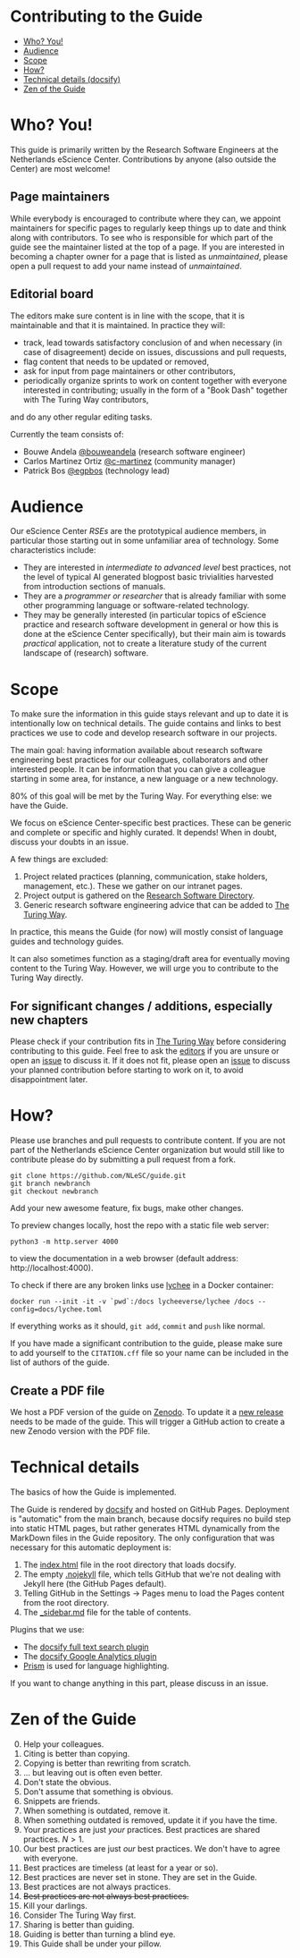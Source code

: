 # Contributing to the Guide
- [Who? You!](#who_you)
- [Audience](#audience)
- [Scope](#scope)
- [How?](#how)
- [Technical details (docsify)](#technical-details)
- [Zen of the Guide](#zen-of-the-guide)


# Who? You!

This guide is primarily written by the Research Software Engineers at the Netherlands eScience Center.
Contributions by anyone (also outside the Center) are most welcome!

## Page maintainers

While everybody is encouraged to contribute where they can, we appoint maintainers for specific pages to regularly keep things up to date and think along with contributors.
To see who is responsible for which part of the guide see the maintainer listed at the top of a page.
If you are interested in becoming a chapter owner for a page that is listed as *unmaintained*, please open a pull request to add your name instead of *unmaintained*.

## Editorial board

The editors make sure content is in line with the scope, that it is maintainable and that it is maintained.
In practice they will:
- track, lead towards satisfactory conclusion of and when necessary (in case of disagreement) decide on issues, discussions and pull requests,
- flag content that needs to be updated or removed,
- ask for input from page maintainers or other contributors,
- periodically organize sprints to work on content together with everyone interested in contributing; usually in the form of a "Book Dash" together with The Turing Way contributors,

and do any other regular editing tasks.

Currently the team consists of:
- Bouwe Andela [@bouweandela](https://github.com/bouweandela) (research software engineer)
- Carlos Martinez Ortiz [@c-martinez](https://github.com/c-martinez) (community manager)
- Patrick Bos [@egpbos](https://github.com/egpbos) (technology lead)



# Audience

Our eScience Center _RSEs_ are the prototypical audience members, in particular those starting out in some unfamiliar area of technology.
Some characteristics include:
- They are interested in _intermediate to advanced level_ best practices, not the level of typical AI generated blogpost basic trivialities harvested from introduction sections of manuals.
- They are a _programmer or researcher_ that is already familiar with some other programming language or software-related technology.
- They may be generally interested (in particular topics of eScience practice and research software development in general or how this is done at the eScience Center specifically), but their main aim is towards _practical_ application, not to create a literature study of the current landscape of (research) software.


# Scope

To make sure the information in this guide stays relevant and up to date it is intentionally low on technical details.
The guide contains and links to best practices we use to code and develop research software in our projects.

The main goal: having information available about research software engineering best practices for our colleagues, collaborators and other interested people.
It can be information that you can give a colleague starting in some area, for instance, a new language or a new technology.

80% of this goal will be met by the Turing Way.
For everything else: we have the Guide.

We focus on eScience Center-specific best practices.
These can be generic and complete or specific and highly curated.
It depends!
When in doubt, discuss your doubts in an issue.

A few things are excluded:

1. Project related practices (planning, communication, stake holders, management, etc.). These we gather on our intranet pages.
2. Project output is gathered on the [Research Software Directory](https://research-software-directory.org/).
3. Generic research software engineering advice that can be added to [The Turing Way](https://github.com/the-turing-way/the-turing-way).

In practice, this means the Guide (for now) will mostly consist of language guides and technology guides.

It can also sometimes function as a staging/draft area for eventually moving content to the Turing Way.
However, we will urge you to contribute to the Turing Way directly.


## For significant changes / additions, especially new chapters
Please check if your contribution fits in [The Turing Way](https://github.com/the-turing-way/the-turing-way) before considering contributing to this guide.
Feel free to ask the [editors](#editorial-board) if you are unsure or open an [issue](https://github.com/NLeSC/guide/issues) to discuss it.
If it does not fit, please open an [issue](https://github.com/NLeSC/guide/issues) to discuss your planned contribution before starting to work on it, to avoid disappointment later.


# How?

Please use branches and pull requests to contribute content. If you are not part of the Netherlands eScience Center organization but would still like to contribute please do by submitting a pull request from a fork.

```shell
git clone https://github.com/NLeSC/guide.git
git branch newbranch
git checkout newbranch
```

Add your new awesome feature, fix bugs, make other changes.

To preview changes locally, host the repo with a static file web server:

```shell
python3 -m http.server 4000
```

to view the documentation in a web browser (default address: http://localhost:4000).

To check if there are any broken links use [lychee](https://github.com/lycheeverse/lychee) in a Docker container:

```shell
docker run --init -it -v `pwd`:/docs lycheeverse/lychee /docs --config=docs/lychee.toml
```

If everything works as it should, ``git add``, ``commit`` and ``push`` like normal.

If you have made a significant contribution to the guide, please make sure to add yourself to the `CITATION.cff` file so your name can be included in the list of authors of the guide.

## Create a PDF file

We host a PDF version of the guide on [Zenodo](https://doi.org/10.5281/zenodo.4020565).
To update it a [new release](https://github.com/NLeSC/guide/releases) needs to be made of the guide. This will trigger a GitHub action to create a new Zenodo version with the PDF file.


# Technical details

The basics of how the Guide is implemented.

The Guide is rendered by [docsify](https://docsify.js.org) and hosted on GitHub Pages.
Deployment is "automatic" from the main branch, because docsify requires no build step into static HTML pages, but rather generates HTML dynamically from the MarkDown files in the Guide repository.
The only configuration that was necessary for this automatic deployment is:
1. The [index.html](https://github.com/NLeSC/guide/blob/main/index.html) file in the root directory that loads docsify.
2. The empty [.nojekyll](https://github.com/NLeSC/guide/blob/main/.nojekyll) file, which tells GitHub that we're not dealing with Jekyll here (the GitHub Pages default).
3. Telling GitHub in the Settings -> Pages menu to load the Pages content from the root directory.
4. The [_sidebar.md](https://github.com/NLeSC/guide/blob/main/_sidebar.md) file for the table of contents.

Plugins that we use:
- The [docsify full text search plugin](https://docsify.js.org/#/plugins?id=full-text-search)
- The [docsify Google Analytics plugin](https://docsify.js.org/#/plugins?id=google-analytics)
- [Prism](https://docsify.js.org/#/language-highlight) is used for language highlighting.

If you want to change anything in this part, please discuss in an issue.


# Zen of the Guide

0. Help your colleagues.
1. Citing is better than copying.
2. Copying is better than rewriting from scratch.
3. ... but leaving out is often even better.
4. Don't state the obvious.
5. Don't assume that something is obvious.
6. Snippets are friends.
7. When something is outdated, remove it.
8. When something outdated is removed, update it if you have the time.
9. Your practices are just _your_ practices. Best practices are shared practices. $N>1$.
10. Our best practices are just _our_ best practices. We don't have to agree with everyone.
11. Best practices are timeless (at least for a year or so).
12. Best practices are never set in stone. They are set in the Guide.
13. Best practices are not always practices.
14. ~~Best practices are not always best practices.~~
15. Kill your darlings.
16. Consider The Turing Way first.
17. Sharing is better than guiding.
18. Guiding is better than turning a blind eye.
19. This Guide shall be under your pillow.
